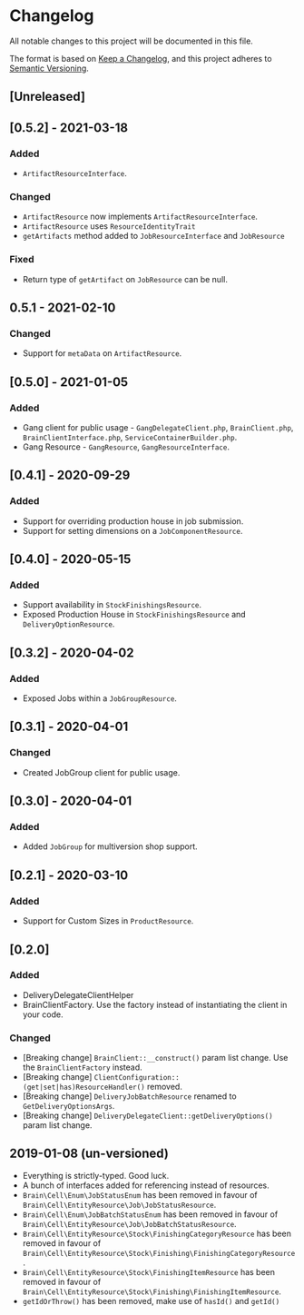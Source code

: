 # Changelog
All notable changes to this project will be documented in this file.

The format is based on [Keep a Changelog](https://keepachangelog.com/en/1.0.0/),
and this project adheres to [Semantic Versioning](https://semver.org/spec/v2.0.0.html).

## [Unreleased]

## [0.5.2] - 2021-03-18
### Added
- `ArtifactResourceInterface`.

### Changed
- `ArtifactResource` now implements `ArtifactResourceInterface`.
- `ArtifactResource` uses `ResourceIdentityTrait`
- `getArtifacts` method added to `JobResourceInterface` and `JobResource`

### Fixed
- Return type of `getArtifact` on `JobResource` can be null.

## 0.5.1 - 2021-02-10
### Changed
- Support for `metaData` on `ArtifactResource`. 

## [0.5.0] - 2021-01-05
### Added
- Gang client for public usage - `GangDelegateClient.php`, `BrainClient.php`, `BrainClientInterface.php`, `ServiceContainerBuilder.php`.
- Gang Resource - `GangResource`, `GangResourceInterface`.

## [0.4.1] - 2020-09-29
### Added
- Support for overriding production house in job submission.
- Support for setting dimensions on a `JobComponentResource`.

## [0.4.0] - 2020-05-15
### Added
- Support availability in `StockFinishingsResource`.
- Exposed Production House in `StockFinishingsResource` and `DeliveryOptionResource`.

## [0.3.2] - 2020-04-02
### Added
- Exposed Jobs within a `JobGroupResource`.

## [0.3.1] - 2020-04-01
### Changed
- Created JobGroup client for public usage.

## [0.3.0] - 2020-04-01
### Added
- Added `JobGroup` for multiversion shop support.

## [0.2.1] - 2020-03-10
### Added
- Support for Custom Sizes in `ProductResource`.

## [0.2.0]
### Added
- DeliveryDelegateClientHelper
- BrainClientFactory. Use the factory instead of instantiating the client in your code.

### Changed
- [Breaking change] `BrainClient::__construct()` param list change. Use the `BrainClientFactory` instead. 
- [Breaking change] `ClientConfiguration::(get|set|has)ResourceHandler()` removed. 
- [Breaking change] `DeliveryJobBatchResource` renamed to `GetDeliveryOptionsArgs`.
- [Breaking change] `DeliveryDelegateClient::getDeliveryOptions()` param list change.

## 2019-01-08 (un-versioned)

* Everything is strictly-typed. Good luck.
* A bunch of interfaces added for referencing instead of resources.
* `Brain\Cell\Enum\JobStatusEnum` has been removed in favour of `Brain\Cell\EntityResource\Job\JobStatusResource`.
* `Brain\Cell\Enum\JobBatchStatusEnum` has been removed in favour of `Brain\Cell\EntityResource\Job\JobBatchStatusResource`.
* `Brain\Cell\EntityResource\Stock\FinishingCategoryResource` has been removed in favour of `Brain\Cell\EntityResource\Stock\Finishing\FinishingCategoryResource`.
* `Brain\Cell\EntityResource\Stock\FinishingItemResource` has been removed in favour of `Brain\Cell\EntityResource\Stock\Finishing\FinishingItemResource`.
* `getIdOrThrow()` has been removed, make use of `hasId()` and `getId()`
